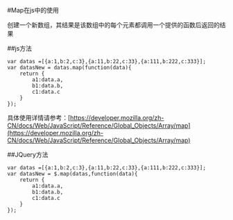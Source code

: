 #Map在js中的使用

创建一个新数组，其结果是该数组中的每个元素都调用一个提供的函数后返回的结果
 
##js方法

	var datas =[{a:1,b:2,c:3},{a:11,b:22,c:33},{a:111,b:222,c:333}];
	var datasNew = datas.map(function(data){
		return {
			a1:data.a,
			b1:data.b,
			c1:data.c
		}
	});

具体使用详情请参考：[https://developer.mozilla.org/zh-CN/docs/Web/JavaScript/Reference/Global_Objects/Array/map](https://developer.mozilla.org/zh-CN/docs/Web/JavaScript/Reference/Global_Objects/Array/map)

##JQuery方法

	var datas =[{a:1,b:2,c:3},{a:11,b:22,c:33},{a:111,b:222,c:333}];
	var datasNew = $.map(datas,function(data){
		return {
			a1:data.a,
			b1:data.b,
			c1:data.c
		}
	});
